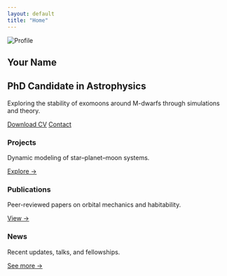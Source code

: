 ```yaml
---
layout: default
title: "Home"
---
```


<section class="hero">
  <div class="hero-inner">
    <img src="/assets/img/profile.jpg" alt="Profile" class="hero-pic">
    <h1>Your Name</h1>
    <h2>PhD Candidate in Astrophysics</h2>
    <p>Exploring the stability of exomoons around M-dwarfs through simulations and theory.</p>
    <div class="hero-buttons">
      <a href="/assets/img/cv.pdf" class="btn">Download CV</a>
      <a href="/contact" class="btn-outline">Contact</a>
    </div>
    <div class="socials">
      <a href="#"><i class="fab fa-github"></i></a>
      <a href="#"><i class="fab fa-linkedin"></i></a>
      <a href="#"><i class="fab fa-x-twitter"></i></a>
    </div>
  </div>
</section>

<section class="highlights">
  <div>
    <h3>Projects</h3>
    <p>Dynamic modeling of star–planet–moon systems.</p>
    <a href="/projects">Explore →</a>
  </div>
  <div>
    <h3>Publications</h3>
    <p>Peer-reviewed papers on orbital mechanics and habitability.</p>
    <a href="/publications">View →</a>
  </div>
  <div>
    <h3>News</h3>
    <p>Recent updates, talks, and fellowships.</p>
    <a href="/news">See more →</a>
  </div>
</section>
